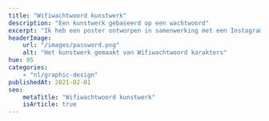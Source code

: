 ```yaml
---
title: "Wifiwachtwoord kunstwerk"
description: "Een kunstwerk gebaseerd op een wachtwoord"
excerpt: "Ik heb een poster ontworpen in samenwerking met een Instagram account! Zij daagden mij uit om een leuke poster te maken van een wifi wachtwoord. Geïnspireerd door de chaos van losgeldbriefjes maakte ik dit kleurrijke ontwerp."
headerImage:
    url: "/images/password.png"
    alt: "Het kunstwerk gemaakt van Wifiwachtwoord karakters"
hue: 95
categories:
    - "nl/graphic-design"
publishedAt: 2021-02-01
seo:
    metaTitle: "Wifiwachtwoord kunstwerk"
    isArticle: true
---
```


<!-- FIXME: Instagram grid or video's? -->
